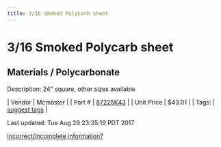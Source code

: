```yaml
---
title: 3/16 Smoked Polycarb sheet
---
```


# 3/16 Smoked Polycarb sheet
## Materials / Polycarbonate
Description: 	24" square, other sizes available 

| Vendor | Mcmaster | 
| Part # | [87225K43](https://www.mcmaster.com/#87225K43) | 
| Unit Price | $43.01 | 
| Tags: | [suggest tags](https://docs.google.com/forms/d/e/1FAIpQLSeWyY8v3RgOty-MyWmh9U0iivNYN_molChYyS-0U-o-kOAv_g/viewform) | 

Last updated: Tue Aug 29 23:35:19 PDT 2017

 [Incorrect/Incomplete information?](https://docs.google.com/forms/d/e/1FAIpQLSeWyY8v3RgOty-MyWmh9U0iivNYN_molChYyS-0U-o-kOAv_g/viewform)